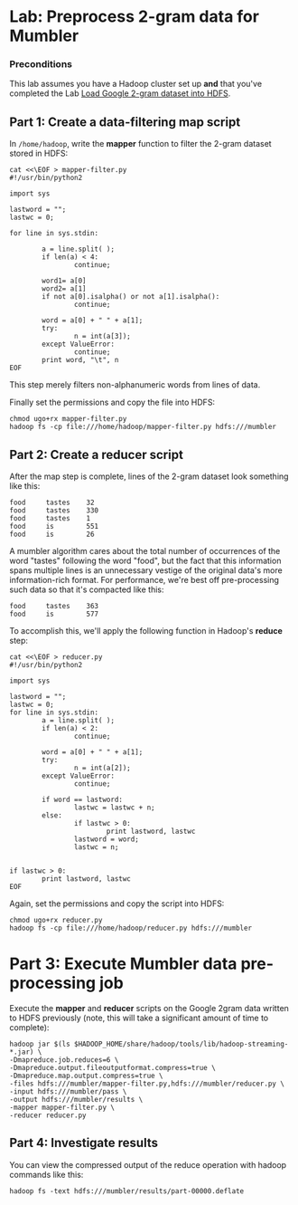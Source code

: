 # Lab: Preprocess 2-gram data for Mumbler

### Preconditions
This lab assumes you have a Hadoop cluster set up **and** that you've completed the Lab [Load Google 2-gram dataset into HDFS](../hdfs_2gram_data_load/README.md).

## Part 1: Create a data-filtering map script

In `/home/hadoop`, write the __mapper__ function to filter the 2-gram dataset stored in HDFS:

    cat <<\EOF > mapper-filter.py
    #!/usr/bin/python2

    import sys

    lastword = "";
    lastwc = 0;

    for line in sys.stdin:

            a = line.split( );
            if len(a) < 4:
                    continue;

            word1= a[0]
            word2= a[1]
            if not a[0].isalpha() or not a[1].isalpha():
                    continue;

            word = a[0] + " " + a[1];
            try:
                    n = int(a[3]);
            except ValueError:
                    continue;
            print word, "\t", n
    EOF

This step merely filters non-alphanumeric words from lines of data.

Finally set the permissions and copy the file into HDFS:

    chmod ugo+rx mapper-filter.py
    hadoop fs -cp file:///home/hadoop/mapper-filter.py hdfs:///mumbler

## Part 2: Create a reducer script

After the map step is complete, lines of the 2-gram dataset look something like this:

    food     tastes    32
    food     tastes    330
    food     tastes    1
    food     is        551
    food     is        26

A mumbler algorithm cares about the total number of occurrences of the word "tastes" following the word "food", but the fact that this information spans multiple lines is an unnecessary vestige of the original data's more information-rich format. For performance, we're best off pre-processing such data so that it's compacted like this:

    food     tastes    363
    food     is        577

To accomplish this, we'll apply the following function in Hadoop's __reduce__ step:

    cat <<\EOF > reducer.py
    #!/usr/bin/python2

    import sys

    lastword = "";
    lastwc = 0;
    for line in sys.stdin:
            a = line.split( );
            if len(a) < 2:
                    continue;

            word = a[0] + " " + a[1];
            try:
                    n = int(a[2]);
            except ValueError:
                    continue;

            if word == lastword:
                    lastwc = lastwc + n;
            else:
                    if lastwc > 0:
                            print lastword, lastwc
                    lastword = word;
                    lastwc = n;


    if lastwc > 0:
            print lastword, lastwc
    EOF

Again, set the permissions and copy the script into HDFS:

    chmod ugo+rx reducer.py
    hadoop fs -cp file:///home/hadoop/reducer.py hdfs:///mumbler

# Part 3: Execute Mumbler data pre-processing job

Execute the __mapper__ and __reducer__ scripts on the Google 2gram data written to HDFS previously (note, this will take a significant amount of time to complete):

    hadoop jar $(ls $HADOOP_HOME/share/hadoop/tools/lib/hadoop-streaming-*.jar) \
    -Dmapreduce.job.reduces=6 \
    -Dmapreduce.output.fileoutputformat.compress=true \
    -Dmapreduce.map.output.compress=true \
    -files hdfs:///mumbler/mapper-filter.py,hdfs:///mumbler/reducer.py \
    -input hdfs:///mumbler/pass \
    -output hdfs:///mumbler/results \
    -mapper mapper-filter.py \
    -reducer reducer.py

## Part 4: Investigate results

You can view the compressed output of the reduce operation with hadoop commands like this:

    hadoop fs -text hdfs:///mumbler/results/part-00000.deflate
